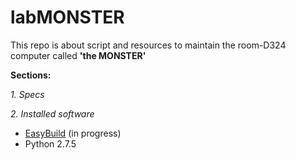 # labMONSTER

This repo is about script and resources to maintain the room-D324 computer called **'the MONSTER'**

**Sections:**

_1. Specs_

_2. Installed software_

* [EasyBuild](https://easybuild.readthedocs.io/en/latest/index.html) (in progress)
* Python 2.7.5
